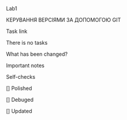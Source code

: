 Lab1

КЕРУВАННЯ ВЕРСІЯМИ ЗА ДОПОМОГОЮ GIT 

Task link

There is no tasks

What has been changed?

Important notes

Self-checks

[] Polished

[] Debuged

[] Updated
